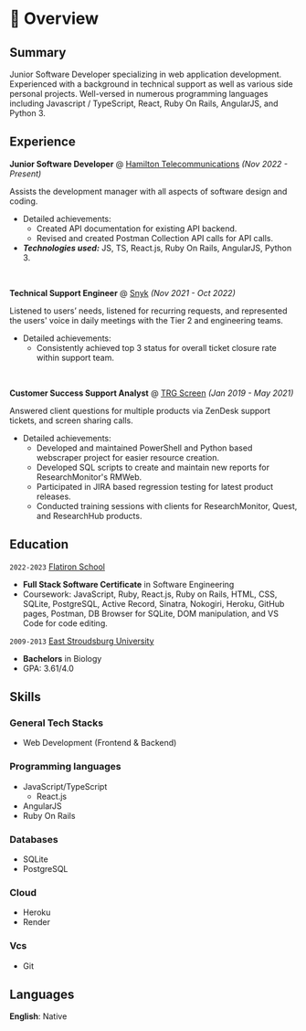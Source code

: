 # 📖 Overview

## Summary

Junior Software Developer specializing in web application development. Experienced with a background in technical support as well as various side personal projects.
Well-versed in numerous programming languages including Javascript / TypeScript, React, Ruby On Rails, AngularJS, and Python 3.

## Experience

**Junior Software Developer** @ [Hamilton Telecommunications](https://hamiltontel.com/) _(Nov 2022 - Present)_

Assists the development manager with all aspects of software design and coding.
- Detailed achievements:
  - Created API documentation for existing API backend.
  - Revised and created Postman Collection API calls for API calls.
- _**Technologies used:**_ JS, TS, React.js, Ruby On Rails, AngularJS, Python 3.

&nbsp;

**Technical Support Engineer** @ [Snyk](https://snyk.io/) _(Nov 2021 - Oct 2022)_

Listened to users’ needs, listened for recurring requests, and represented the users' voice in daily meetings with the Tier 2 and engineering teams.
- Detailed achievements:
  - Consistently achieved top 3 status for overall ticket closure rate within support team.

&nbsp;

**Customer Success Support Analyst** @ [TRG Screen](https://www.trgscreen.com/) _(Jan 2019 - May 2021)_

Answered client questions for multiple products via ZenDesk support tickets, and screen sharing calls.
- Detailed achievements:
  - Developed and maintained PowerShell and Python based webscraper project for easier resource creation.
  - Developed SQL scripts to create and maintain new reports for ResearchMonitor's RMWeb.
  - Participated in JIRA based regression testing for latest product releases.
  - Conducted training sessions with clients for ResearchMonitor, Quest, and ResearchHub products.

## Education

`2022-2023` [Flatiron School](https://flatironschool.com/)
- **Full Stack Software Certificate** in Software Engineering
- Coursework: JavaScript, Ruby, React.js, Ruby on Rails, HTML, CSS, SQLite, PostgreSQL, Active Record, Sinatra, Nokogiri, Heroku, GitHub pages, Postman, DB Browser for SQLite, DOM manipulation, and VS Code for code editing.

`2009-2013` [East Stroudsburg University](https://www.esu.edu/)
- **Bachelors** in Biology
- GPA: 3.61/4.0

## Skills

### General Tech Stacks
- Web Development (Frontend & Backend)

### Programming languages
- JavaScript/TypeScript
  - React.js
- AngularJS
- Ruby On Rails

### Databases
- SQLite
- PostgreSQL

### Cloud
- Heroku
- Render

### Vcs
- Git

## Languages
**English**: Native

